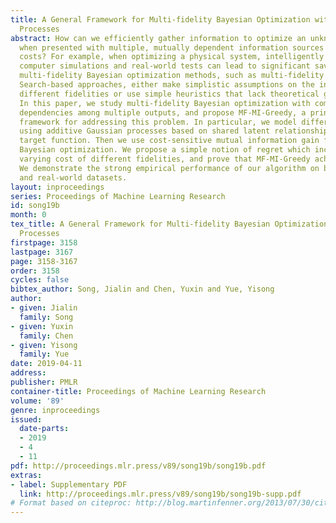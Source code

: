 ```yaml
---
title: A General Framework for Multi-fidelity Bayesian Optimization with Gaussian
  Processes
abstract: How can we efficiently gather information to optimize an unknown function,
  when presented with multiple, mutually dependent information sources with different
  costs? For example, when optimizing a physical system, intelligently trading off
  computer simulations and real-world tests can lead to significant savings. Existing
  multi-fidelity Bayesian optimization methods, such as multi-fidelity GP-UCB or Entropy
  Search-based approaches, either make simplistic assumptions on the interaction among
  different fidelities or use simple heuristics that lack theoretical guarantees.
  In this paper, we study multi-fidelity Bayesian optimization with complex structural
  dependencies among multiple outputs, and propose MF-MI-Greedy, a principled algorithmic
  framework for addressing this problem. In particular, we model different fidelities
  using additive Gaussian processes based on shared latent relationships with the
  target function. Then we use cost-sensitive mutual information gain for efficient
  Bayesian optimization. We propose a simple notion of regret which incorporates the
  varying cost of different fidelities, and prove that MF-MI-Greedy achieves low regret.
  We demonstrate the strong empirical performance of our algorithm on both synthetic
  and real-world datasets.
layout: inproceedings
series: Proceedings of Machine Learning Research
id: song19b
month: 0
tex_title: A General Framework for Multi-fidelity Bayesian Optimization with Gaussian
  Processes
firstpage: 3158
lastpage: 3167
page: 3158-3167
order: 3158
cycles: false
bibtex_author: Song, Jialin and Chen, Yuxin and Yue, Yisong
author:
- given: Jialin
  family: Song
- given: Yuxin
  family: Chen
- given: Yisong
  family: Yue
date: 2019-04-11
address: 
publisher: PMLR
container-title: Proceedings of Machine Learning Research
volume: '89'
genre: inproceedings
issued:
  date-parts:
  - 2019
  - 4
  - 11
pdf: http://proceedings.mlr.press/v89/song19b/song19b.pdf
extras:
- label: Supplementary PDF
  link: http://proceedings.mlr.press/v89/song19b/song19b-supp.pdf
# Format based on citeproc: http://blog.martinfenner.org/2013/07/30/citeproc-yaml-for-bibliographies/
---
```

